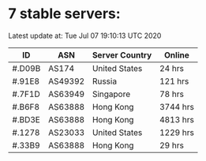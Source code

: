 # 7 stable servers:

Latest update at: Tue Jul 07 19:10:13 UTC 2020

| ID | ASN | Server Country | Online |
| -- | --- | -------------- | ------ |
| #.D09B | AS174 | United States | 24 hrs |
| #.91E8 | AS49392 | Russia | 121 hrs |
| #.7F1D | AS63949 | Singapore | 78 hrs |
| #.B6F8 | AS63888 | Hong Kong | 3744 hrs |
| #.BD3E | AS63888 | Hong Kong | 4813 hrs |
| #.1278 | AS23033 | United States | 1229 hrs |
| #.33B9 | AS63888 | Hong Kong | 29 hrs |

